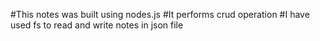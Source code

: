 #This notes was built using nodes.js 
#It performs crud operation
#I have used fs to read and write notes in json file
